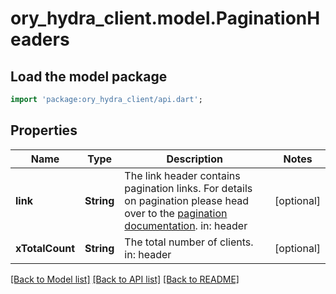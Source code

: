 # ory_hydra_client.model.PaginationHeaders

## Load the model package
```dart
import 'package:ory_hydra_client/api.dart';
```

## Properties
Name | Type | Description | Notes
------------ | ------------- | ------------- | -------------
**link** | **String** | The link header contains pagination links.  For details on pagination please head over to the [pagination documentation](https://www.ory.sh/docs/ecosystem/api-design#pagination).  in: header | [optional] 
**xTotalCount** | **String** | The total number of clients.  in: header | [optional] 

[[Back to Model list]](../README.md#documentation-for-models) [[Back to API list]](../README.md#documentation-for-api-endpoints) [[Back to README]](../README.md)


